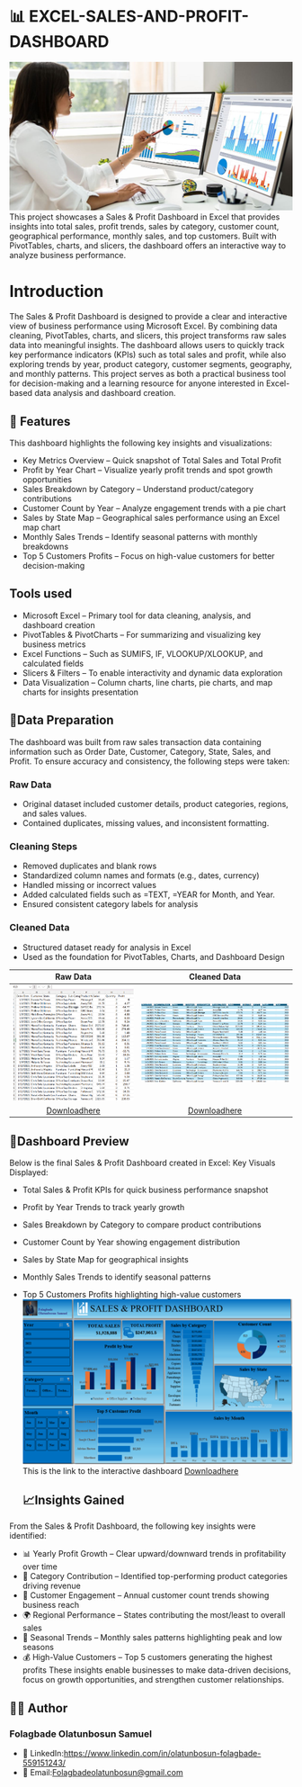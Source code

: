 # 📊 EXCEL-SALES-AND-PROFIT-DASHBOARD
![](DA_image.jpg)
This project showcases a Sales & Profit Dashboard in Excel that provides insights into total sales, profit trends, sales by category, customer count, geographical performance, monthly sales, and top customers. Built with PivotTables, charts, and slicers, the dashboard offers an interactive way to analyze business performance.
# Introduction
The Sales & Profit Dashboard is designed to provide a clear and interactive view of business performance using Microsoft Excel. By combining data cleaning, PivotTables, charts, and slicers, this project transforms raw sales data into meaningful insights.
The dashboard allows users to quickly track key performance indicators (KPIs) such as total sales and profit, while also exploring trends by year, product category, customer segments, geography, and monthly patterns.
This project serves as both a practical business tool for decision-making and a learning resource for anyone interested in Excel-based data analysis and dashboard creation.
## 🚀 Features
This dashboard highlights the following key insights and visualizations:
- Key Metrics Overview – Quick snapshot of Total Sales and Total Profit
- Profit by Year Chart – Visualize yearly profit trends and spot growth opportunities
- Sales Breakdown by Category – Understand product/category contributions
- Customer Count by Year – Analyze engagement trends with a pie chart
- Sales by State Map – Geographical sales performance using an Excel map chart
- Monthly Sales Trends – Identify seasonal patterns with monthly breakdowns
- Top 5 Customers Profits – Focus on high-value customers for better decision-making
## Tools used
- Microsoft Excel – Primary tool for data cleaning, analysis, and dashboard creation
- PivotTables & PivotCharts – For summarizing and visualizing key business metrics
- Excel Functions – Such as SUMIFS, IF, VLOOKUP/XLOOKUP, and calculated fields
- Slicers & Filters – To enable interactivity and dynamic data exploration
- Data Visualization – Column charts, line charts, pie charts, and map charts for insights presentation
## 🔎Data Preparation
The dashboard was built from raw sales transaction data containing information such as Order Date, Customer, Category, State, Sales, and Profit. To ensure accuracy and consistency, the following steps were taken:
### Raw Data
- Original dataset included customer details, product categories, regions, and sales values.
- Contained duplicates, missing values, and inconsistent formatting.
### Cleaning Steps
- Removed duplicates and blank rows
- Standardized column names and formats (e.g., dates, currency)
- Handled missing or incorrect values
- Added calculated fields such as =TEXT, =YEAR for Month, and Year.
- Ensured consistent category labels for analysis
### Cleaned Data
- Structured dataset ready for analysis in Excel
- Used as the foundation for PivotTables, Charts, and Dashboard Design
  
 **Raw Data**                 |   **Cleaned Data**
:-----------------------:     |  :---------------------:
![](Rawdata.png)              |  ![](Cleaneddata.png)
[Downloadhere](Raw_Data)      | [Downloadhere](Cleaned_Data)
## 📸Dashboard Preview
Below is the final Sales & Profit Dashboard created in Excel:
Key Visuals Displayed:
- Total Sales & Profit KPIs for quick business performance snapshot
- Profit by Year Trends to track yearly growth
- Sales Breakdown by Category to compare product contributions
- Customer Count by Year showing engagement distribution
- Sales by State Map for geographical insights
- Monthly Sales Trends to identify seasonal patterns
- Top 5 Customers Profits highlighting high-value customers
  ![](Dashboard1.png)
This is the link to the interactive dashboard
  [Downloadhere](Dashboard.xlsx)
  
  ## 📈Insights Gained
 From the Sales & Profit Dashboard, the following key insights were identified: 
- 📊 Yearly Profit Growth – Clear upward/downward trends in profitability over time
- 🛒 Category Contribution – Identified top-performing product categories driving revenue
- 👥 Customer Engagement – Annual customer count trends showing business reach
- 🌍 Regional Performance – States contributing the most/least to overall sales
- 📅 Seasonal Trends – Monthly sales patterns highlighting peak and low seasons
- 💰 High-Value Customers – Top 5 customers generating the highest profits
These insights enable businesses to make data-driven decisions, focus on growth opportunities, and strengthen customer relationships.
## 👨‍💻 Author
### Folagbade Olatunbosun Samuel
- 💼 LinkedIn:https://www.linkedin.com/in/olatunbosun-folagbade-559151243/
- 📧 Email:Folagbadeolatunbosun@gmail.com






  
